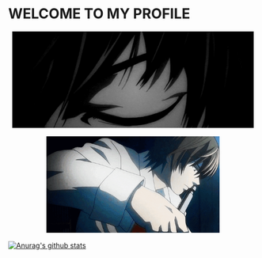 # WELCOME TO MY PROFILE

<p align="center"><a href="https://github.com/YagamiLight17"><img src="1.gif" height='195' weight='130' alt="Light Yagami">
<p align="center"><a href="https://github.com/YagamiLight17"><img src="2.gif" height='195' weight='190' alt="Light Yagami">  

![Anurag's github stats](https://github-readme-stats.vercel.app/api?username=YagamiLight17&show_icons=true&theme=tokyonight)
